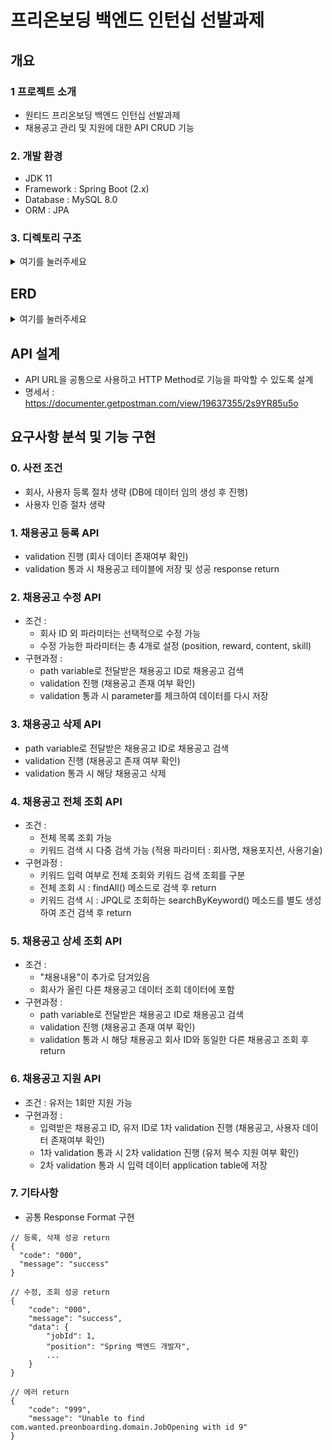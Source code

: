 # 프리온보딩 백엔드 인턴십 선발과제

## 개요

### 1 프로젝트 소개

- 원티드 프리온보딩 백엔드 인턴십 선발과제
- 채용공고 관리 및 지원에 대한 API CRUD 기능

### 2. 개발 환경

- JDK 11
- Framework : Spring Boot (2.x)
- Database : MySQL 8.0
- ORM : JPA

### 3. 디렉토리 구조

<details>
<summary>여기를 눌러주세요</summary>
<div markdown="1">   
  
![directory](https://github.com/yongbeomj/wanted-pre-onboarding-backend/assets/87436495/45f0d130-c726-48f1-9bfb-e6d3f3c28a65)


</div>
</details>

## ERD
<details>
<summary>여기를 눌러주세요</summary>
<div markdown="1">   
  
![erd](https://github.com/yongbeomj/wanted-pre-onboarding-backend/assets/87436495/5fb41179-e8a0-4df6-8e14-2be1ec950723)


</div>
</details>

## API 설계
- API URL을 공통으로 사용하고 HTTP Method로 기능을 파악할 수 있도록 설계
- 명세서 : https://documenter.getpostman.com/view/19637355/2s9YR85u5o

## 요구사항 분석 및 기능 구현

### 0. 사전 조건
- 회사, 사용자 등록 절차 생략 (DB에 데이터 임의 생성 후 진행)
- 사용자 인증 절차 생략

### 1. 채용공고 등록 API
  - validation 진행 (회사 데이터 존재여부 확인)
  - validation 통과 시 채용공고 테이블에 저장 및 성공 response return

### 2. 채용공고 수정 API
- 조건 :
  - 회사 ID 외 파라미터는 선택적으로 수정 가능
  - 수정 가능한 파라미터는 총 4개로 설정 (position, reward, content, skill)
- 구현과정 : 
    - path variable로 전달받은 채용공고 ID로 채용공고 검색
    - validation 진행 (채용공고 존재 여부 확인)
    - validation 통과 시 parameter를 체크하여 데이터를 다시 저장

### 3. 채용공고 삭제 API
- path variable로 전달받은 채용공고 ID로 채용공고 검색
- validation 진행 (채용공고 존재 여부 확인)
- validation 통과 시 해당 채용공고 삭제

### 4. 채용공고 전체 조회 API
- 조건 :
  - 전체 목록 조회 가능
  - 키워드 검색 시 다중 검색 가능 (적용 파라미터 : 회사명, 채용포지션, 사용기술)
- 구현과정 :
  - 키워드 입력 여부로 전체 조회와 키워드 검색 조회를 구분
  - 전체 조회 시 : findAll() 메소드로 검색 후 return
  - 키워드 검색 시 : JPQL로 조회하는 searchByKeyword() 메소드를 별도 생성하여 조건 검색 후 return 

### 5. 채용공고 상세 조회 API
- 조건 :
  - "채용내용"이 추가로 담겨있음
  - 회사가 올린 다른 채용공고 데이터 조회 데이터에 포함
- 구현과정 :
  - path variable로 전달받은 채용공고 ID로 채용공고 검색
  - validation 진행 (채용공고 존재 여부 확인)
  - validation 통과 시 해당 채용공고 회사 ID와 동일한 다른 채용공고 조회 후 return

### 6. 채용공고 지원 API
- 조건 : 유저는 1회만 지원 가능
- 구현과정 :
  - 입력받은 채용공고 ID, 유저 ID로 1차 validation 진행 (채용공고, 사용자 데이터 존재여부 확인)
  - 1차 validation 통과 시 2차 validation 진행 (유저 복수 지원 여부 확인)
  - 2차 validation 통과 시 입력 데이터 application table에 저장

### 7. 기타사항
- 공통 Response Format 구현
```
// 등록, 삭제 성공 return
{
  "code": "000",
  "message": "success"
}
```
```
// 수정, 조회 성공 return
{
    "code": "000",
    "message": "success",
    "data": {
        "jobId": 1,
        "position": "Spring 백엔드 개발자",
        ...
    }
}
```
```
// 에러 return
{
    "code": "999",
    "message": "Unable to find com.wanted.preonboarding.domain.JobOpening with id 9"
}
```
